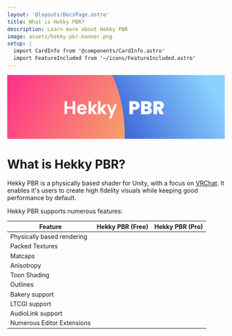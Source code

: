 ```yaml
---
layout: '@layouts/DocsPage.astro'
title: What is Hekky PBR?
description: Learn more about Hekky PBR
image: assets/hekky-pbr-banner.png
setup: | 
  import CardInfo from '@components/CardInfo.astro'
  import FeatureIncluded from '~/icons/FeatureIncluded.astro'
---
```


![Hekky PBR Logo](/assets/hekky-pbr-banner.png)

# What is Hekky PBR?

Hekky PBR is a physically based shader for Unity, with a focus on [VRChat](https://vrchat.com). It enables it's users to create high fidelity visuals while keeping good performance by default.

Hekky PBR supports numerous features:

| Feature | Hekky PBR (Free) | Hekky PBR (Pro) |
| ------- | ---------------- | --------------- |
| Physically based rendering | <FeatureIncluded height="1.5rem" width="1.5rem"/> | <FeatureIncluded height="1.5rem" width="1.5rem"/> |
| Packed Textures |  |  |
| Matcaps | <FeatureIncluded height="1.5rem" width="1.5rem"/> | <FeatureIncluded height="1.5rem" width="1.5rem"/> |
| Anisotropy |  | <FeatureIncluded height="1.5rem" width="1.5rem"/> |
| Toon Shading | <FeatureIncluded height="1.5rem" width="1.5rem"/> | <FeatureIncluded height="1.5rem" width="1.5rem"/> |
| Outlines | <FeatureIncluded height="1.5rem" width="1.5rem"/> | <FeatureIncluded height="1.5rem" width="1.5rem"/> |
| Bakery support | <FeatureIncluded height="1.5rem" width="1.5rem"/> | <FeatureIncluded height="1.5rem" width="1.5rem"/> |
| LTCGI support | <FeatureIncluded height="1.5rem" width="1.5rem"/> | <FeatureIncluded height="1.5rem" width="1.5rem"/> |
| AudioLink support | <FeatureIncluded height="1.5rem" width="1.5rem"/> | <FeatureIncluded height="1.5rem" width="1.5rem"/> |
| Numerous Editor Extensions | <FeatureIncluded height="1.5rem" width="1.5rem"/> | <FeatureIncluded height="1.5rem" width="1.5rem"/> |